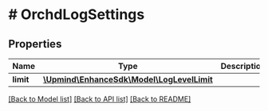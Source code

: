 # # OrchdLogSettings

## Properties

Name | Type | Description | Notes
------------ | ------------- | ------------- | -------------
**limit** | [**\Upmind\EnhanceSdk\Model\LogLevelLimit**](LogLevelLimit.md) |  |

[[Back to Model list]](../../README.md#models) [[Back to API list]](../../README.md#endpoints) [[Back to README]](../../README.md)
